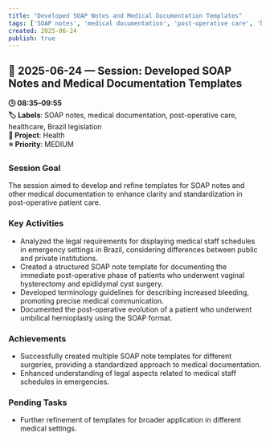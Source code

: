 ```yaml
---
title: "Developed SOAP Notes and Medical Documentation Templates"
tags: ['SOAP notes', 'medical documentation', 'post-operative care', 'healthcare', 'Brazil legislation']
created: 2025-06-24
publish: true
---
```


## 📅 2025-06-24 — Session: Developed SOAP Notes and Medical Documentation Templates

**🕒 08:35–09:55**  
**🏷️ Labels**: SOAP notes, medical documentation, post-operative care, healthcare, Brazil legislation  
**📂 Project**: Health  
**⭐ Priority**: MEDIUM  


### Session Goal
The session aimed to develop and refine templates for SOAP notes and other medical documentation to enhance clarity and standardization in post-operative patient care.

### Key Activities
- Analyzed the legal requirements for displaying medical staff schedules in emergency settings in Brazil, considering differences between public and private institutions.
- Created a structured SOAP note template for documenting the immediate post-operative phase of patients who underwent vaginal hysterectomy and epididymal cyst surgery.
- Developed terminology guidelines for describing increased bleeding, promoting precise medical communication.
- Documented the post-operative evolution of a patient who underwent umbilical hernioplasty using the SOAP format.

### Achievements
- Successfully created multiple SOAP note templates for different surgeries, providing a standardized approach to medical documentation.
- Enhanced understanding of legal aspects related to medical staff schedules in emergencies.

### Pending Tasks
- Further refinement of templates for broader application in different medical settings.

